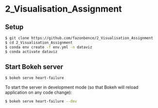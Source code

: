 # 2_Visualisation_Assignment

## Setup
```bash
$ git clone https://github.com/fazonbence/2_Visualisation_Assignment
$ cd 2_Visualisation_Assignment
$ conda env create -f env.yml -n dataviz
$ conda activate dataviz
```

## Start Bokeh server
```bash
$ bokeh serve heart-failure
```

To start the server in development mode (so that Bokeh will reload application on any code change):
```bash
$ bokeh serve heart-failure --dev
```
